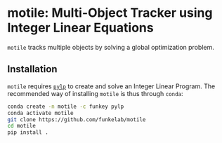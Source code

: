 motile: Multi-Object Tracker using Integer Linear Equations
===========================================================

`motile` tracks multiple objects by solving a global optimization problem.

Installation
------------

`motile` requires [`pylp`](https://github.com/funkey/pylp) to create and solve
an Integer Linear Program. The recommended way of installing `motile` is thus
through `conda`:

```bash
conda create -n motile -c funkey pylp
conda activate motile
git clone https://github.com/funkelab/motile
cd motile
pip install .
```
